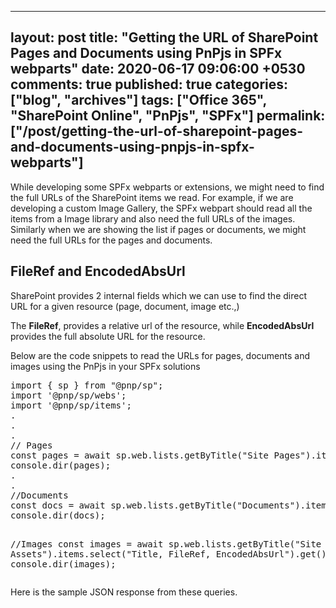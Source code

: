 ---
layout: post
title: "Getting the URL of SharePoint Pages and Documents using PnPjs in SPFx webparts"
date: 2020-06-17 09:06:00 +0530
comments: true
published: true
categories: ["blog", "archives"]
tags: ["Office 365", "SharePoint Online", "PnPjs", "SPFx"]
permalink: ["/post/getting-the-url-of-sharepoint-pages-and-documents-using-pnpjs-in-spfx-webparts"]
  ---
<!-- more -->
<p>While developing some SPFx webparts or extensions, we might need to find the full URLs of the SharePoint items we read. For example, if we are developing a custom Image Gallery, the SPFx webpart should read all the items from a Image library and also need the full URLs of the images. Similarly when we are showing the list if pages or documents, we might need the full URLs for the pages and documents.</p>
<h2>FileRef and EncodedAbsUrl</h2>
<p>SharePoint provides 2 internal fields which we can use to find the direct URL for a given resource (page, document, image etc.,)</p>
<p>The <strong>FileRef</strong>, provides a relative url of the resource, while <strong>EncodedAbsUrl</strong> provides the full absolute URL for the resource.</p>
<p>Below are the code snippets to read the URLs for pages, documents and images using the PnPjs in your SPFx solutions</p>
<pre class="brush:js;auto-links:false;toolbar:false" contenteditable="false">import { sp } from "@pnp/sp";
import '@pnp/sp/webs';
import '@pnp/sp/items';
.
.
.
// Pages
const pages = await sp.web.lists.getByTitle("Site Pages").items.select("Title, FileRef, EncodedAbsUrl").get()
console.dir(pages);
.
.
//Documents
const docs = await sp.web.lists.getByTitle("Documents").items.select("Title, FileRef, EncodedAbsUrl").get()
console.dir(docs);

//Images
const images = await sp.web.lists.getByTitle("Site Assets").items.select("Title, FileRef, EncodedAbsUrl").get()
console.dir(images);
</pre>
<p>Here is the sample JSON response from these queries.</p>
<p><img src="/image.axd?picture=/FileRef-Example.png" alt="" /></p>
